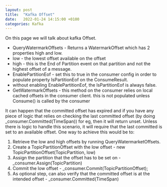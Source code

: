 ```yaml
---
layout: post
title:  "Kafka Offset"
date:   2022-01-24 14:15:00 +0100
categories: Kafka
---
```


On this page we will talk about kafka Offset.

* QueryWatermarkOffsets - Returns a WatermarkOffset which has 2 properties high and low.
* low - the lowest offset available on the offset
* high - this is the End of Partition event on that partition and not the highest offset of a message.
* EnablePartitionEof - set this to true in the consumer config in order to populate property IsPartitionEof on the ConsumeResult.
* without enabling EnablePartitionEof, the IsPartitionEof is always false.
* GetWatermarkOffsets - this method on the consumer relies on local cached offsets in the consumer client.  this is not populated unless Consume() is called by the consumer

It can happen that the committed offset has expired and if you have any piece of logic that relies on checking the last committed offset (by doing _consumer.Committed(TimeSpan)) for eg, then it will return unset.  Unless there is logic to handle this scenario, it will require that the last committed is set to an available offset.  One way to achieve this would be to:
1. Retrieve the low and high offsets by running QueryWatermarketOffsets.
2. Create a TopicPartitionOffset with the low offset - new TopicPartitionOffset(TopicPartition, low)
3. Assign the partition that the offset has to be set on - _consumer.Assign(TopicPartition)
4. Commit the low offset - _consumer.Commit(TopicPartitionOffset);
5. As optional step, can also verify that the committed offset is at the intended offset - _consumer.Committed(TimeSpan)

